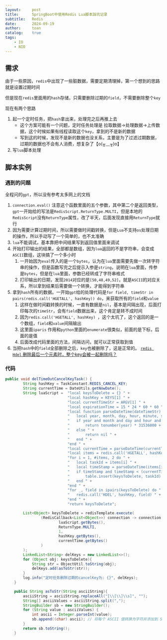 ```yaml
---
layout:     post
title:      SpringBoot中使用Redis Lua脚本踩坑记录
subtitle:   Redis
date:       2024-09-19
author:     toan
catalog:	true
tags:
    - IO
    - NIO
---
```


## 需求

由于一些原因，`redis`中出现了一些脏数据，需要定期清理掉，第一个想到的思路就是设置过期时间

但是现在`redis`里面用的`hash`存储，只需要删除过期的`field`，不需要删除整个`key`

现在有两个思路

1. 起一个定时任务，把`hash`拿出来，处理完之后再推上去
   * 这个方案可能有一个问题，定时任务处理是 拉取数据->处理数据->上传数据，这个时候如果有线程读取这个`key`，拿到的不是新的数据
   * 写到这的时候，发现不是新的数据也没关系，主要是为了过滤过期数据，过期的数据也不会有人消费，想复杂了【o(╥﹏╥)o】
2. 写`lua`脚本处理

## 脚本实例

### 遇到的问题

全程问的`gpt`，所以没有参考太多网上的文档

1. `connection.eval()` 注意这个函数里面的五个参数，其中第二个是返回类型，`gpt`一开始给的写法是`RedisScript.ReturnType.MULTI`，但是本地的`RedisScript`没有`ReturnType`属性，改了半天，后面发现直接用`ReturnType`就行
2. 因为需要计算过期时间，所以需要做时间戳转换，但是`Lua`不支持`os`处理日期的操作，所以手动写了一个简单的，也不太准确
3. `lua`不能调试，基本靠把中间结果写到返回值里面来调试
4. 开始打印输出的结果，全部都是数组，因为`lua`返回的不是字符串，会变成`ASCII`数组，这块搞了一个多小时
   1. 一开始因为`eval`传入的是一个`bytes`，认为在`lua`里面需要先做一次转字符串的操作，但是函数写完之后提示入参是`string`，说明在`lua`里面，传参是`bytes`，但是在`lua`里面，参数已经转成了字符串格式
   2. 打印输出的日期，发现`2014`对应的是`[50,48,49,52]`，就是`ASCII`的对应关系，所以拿到结果后需要做一个转换，才能得到字符串
5. 拿到`hash`所有的数据。一开始`gpt`给的处理代码是`for field, timeStr in pairs(redis.call('HGETALL', hashKey)) do`，来获取所有的`field`和`value`
   1. 这样在做时间戳转换的时候，一直有数据是`nil`，基本是间隔出现，后面打印每次的`timeStr`，会有`field`数据出来，这个肯定是转不成时间
   2. 因为`redis.call('HGETALL', hashKey) `，这个太坑了，这个返回的是一个数组，`field`和`value`间隔输出
   3. 这里面`iparis` 作用和`python`里面的`enumerate`很类似，前面的是下标，后面的是值
   4. 后面改成代码里面的方法，间隔访问，就可以正常获取到值
6. 当把`hash`中的`field`全部删除之后，`key`也被删除了，这是正常的。 [`redis Hdel` 删除最后一个元素时，整个key会被一起删除吗？](https://blog.csdn.net/qfzhangwei/article/details/130133465)

### 代码

```java
public void delTimeOutCancelKeyTask() {
        String hashKey = TaskConstant.REDIS_CANCEL_KEY;
        String currentTime = DateUtils.getNowDate();
        String luaScript =  "local keysToDelete = {} " +
                            "local hashKey = KEYS[1] " +
                            "local currentTimeStr = ARGV[1] " +
                            "local expirationTime = 15 * 24 * 60 * 60 " +
                            "local function parseDateTime(dateTimeStr) " +
                            "   local year, month, day, hour, minute, second = string.match(dateTimeStr, \"(%d+)-(%d+)-(%d+) (%d+):(%d+):(%d+).(%d+)\") "+
                            "   if year and month and day and hour and minute and second then "+
                            "       return tonumber(year) * 31536000 + tonumber(month) * 2592000 + tonumber(day) * 86400 + tonumber(hour) * 3600 + tonumber(minute) * 60 + tonumber(second) "+
                            "   else " +
                            "       return nil " +
                            "   end " +
                            "end " +
                            "local currentTime = parseDateTime(currentTimeStr) " +
                            "local items = redis.call('HGETALL', hashKey) " +
                            "for i = 1, #items, 2 do " +
                            "   local taskId = items[i] " +
                            "   local timeStamp = parseDateTime(items[i+1]) " +
                            "   if timeStamp and timeStamp < (currentTime - expirationTime) then " +
                            "       table.insert(keysToDelete, taskId) " +
                            "   end " +
                            "end " +
                            "for _, field in ipairs(keysToDelete) do " +
                            "   redis.call('HDEL', hashKey, field) " +
                            "end " +
                            "return keysToDelete";

        List<Object> keysToDelete = redisTemplate.execute(
                (RedisCallback<List<Object>>) connection -> connection.eval(
                        luaScript.getBytes(),
                        ReturnType.MULTI,
                        1,
                        hashKey.getBytes(),
                        currentTime.getBytes()
                )
        );
        LinkedList<String> delKeys = new LinkedList<>();
        for (Object obj: keysToDelete){
            String str = ObjectUtil.toString(obj);
            delKeys.add(asToStr(str));
        }
        log.info("定时任务删除过期的cancelKey为: {}", delKeys);
    }

    public String asToStr(String asciiString){
        asciiString = asciiString.replaceAll("[\\[\\]\\s]", "");
        String[] asciiValues = asciiString.split(",");
        StringBuilder sb = new StringBuilder();
        for (String value : asciiValues) {
            int ascii = Integer.parseInt(value);
            sb.append((char) ascii); // 将每个 ASCII 值转换为字符并添加到 StringBuilder
        }
        return sb.toString();
    }
```

